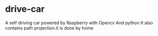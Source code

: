 # drive-car
A self driving car powered by Raspberry with Opencv And python
It also contains path projection.it is done by home
